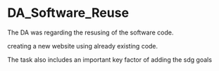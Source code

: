 # DA_Software_Reuse

The DA was regarding the resusing of the software code.

creating a new website using already existing code.

The task also includes an important key factor of adding the sdg goals 
